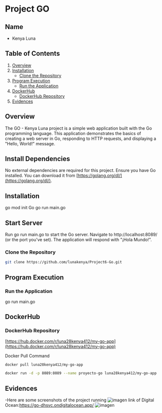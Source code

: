 # Project GO

## Name

- Kenya Luna

## Table of Contents

1. [Overview](#overview)
2. [Installation](#installation)
   - [Clone the Repository](#clone-the-repository)
3. [Program Execution](#program-execution)
   - [Run the Application](#run-the-application)
4. [DockerHub](#dockerhub)
   - [DockerHub Repository](#dockerhub-repository)
5. [Evidences](#evidences)

## Overview

The GO - Kenya Luna project is a simple web application built with the Go programming language. This application demonstrates the basics of creating a web server in Go, responding to HTTP requests, and displaying a "Hello, World!" message. 
## Install Dependencies

No external dependencies are required for this project. Ensure you have Go installed. You can download it from [https://golang.org/dl/](https://golang.org/dl/).

## Installation
go mod init Go
go run main.go

## Start Server

Run go run main.go to start the Go server. Navigate to http://localhost:8089/ (or the port you've set). The application will respond with "¡Hola Mundo!".

### Clone the Repository

```sh
git clone https://github.com/lunakenya/Project6-Go.git
```

## Program Execution
### Run the Application

go run main.go


## DockerHub
### DockerHub Repository

[https://hub.docker.com/r/luna28kenya412/my-go-app](https://hub.docker.com/r/luna28kenya412/my-go-app)

Docker Pull Command
```sh
docker pull luna28kenya412/my-go-app
```
```sh
docker run -d -p 8089:8089 --name proyecto-go luna28kenya412/my-go-app
```

## Evidences
-Here are some screenshots of the project running 
![imagen](https://github.com/user-attachments/assets/be7cf40d-d1f0-47b2-b6de-dd6477a30fef)
link of Digital Ocean:https://go-dhsvc.ondigitalocean.app/
![imagen](https://github.com/user-attachments/assets/36092bb1-0aec-4c75-930f-909237850e92)






